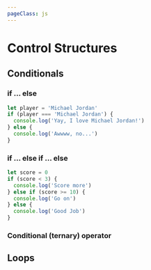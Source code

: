 ```yaml
---
pageClass: js
---
```


# Control Structures

## Conditionals

### if ... else

```js {2-6}
let player = 'Michael Jordan'
if (player === 'Michael Jordan') {
  console.log('Yay, I love Michael Jordan!')
} else {
  console.log('Awwww, no...')
}
```

### if ... else if ... else

```js {2-8}
let score = 0
if (score < 3) {
  console.log('Score more')
} else if (score >= 10) {
  console.log('Go on')
} else {
  console.log('Good Job')
}
```

### Conditional (ternary) operator

## Loops
